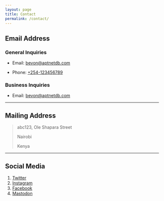 ```yaml
---
layout: page
title: Contact
permalink: /contact/
---
```


## Email Address
### General Inquiries

* Email: [bevon@aptnetdb.com](mailto:bevon@aptnetdb.com)

* Phone: [+254-123456789](tel:+254-123456789)

### Business Inquiries

* Email: [bevon@aptnetdb.com](mailto:bevon@aptnetdb.com)

---

## Mailing Address

> abc123, Ole Shapara Street
>
> Nairobi
>
> Kenya

---

## Social Media

1. [Twitter](https://x.com/aptnetdb)
2. [Instagram](#)
3. [Facebook](#)
4. [Mastodon](#)
